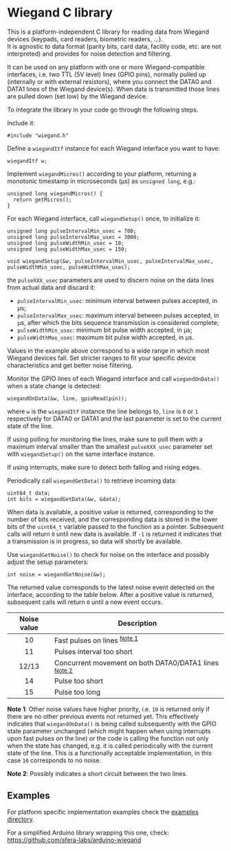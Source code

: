 # Wiegand C library

This is a platform-independent C library for reading data from Wiegand devices (keypads, card readers, biometric readers, ...).    
It is agnostic to data format (parity bits, card data, facility code, etc. are not interpreted) and provides for noise detection and filtering.

It can be used on any platform with one or more Wiegand-compatible interfaces, i.e. two TTL (5V level) lines (GPIO pins), normally pulled up (internally or with external resistors), where you connect the DATA0 and DATA1 lines of the Wiegand device(s). When data is transmitted those lines are pulled down (set low) by the Wiegand device.

To integrate the library in your code go through the following steps.

Include it:
```
#include "wiegand.h"
```

Define a `wiegandItf` instance for each Wiegand interface you want to have:
```
wiegandItf w;
```

Implement `wiegandMicros()` according to your platform, returning a monotonic timestamp in microseconds (µs) as `unsigned long`, e.g.:
```
unsigned long wiegandMicros() {
  return getMicros();
}
```

For each Wiegand interface, call `wiegandSetup()` once, to initialize it:
```
unsigned long pulseIntervalMin_usec = 700;
unsigned long pulseIntervalMax_usec = 3000;
unsigned long pulseWidthMin_usec = 10;
unsigned long pulseWidthMax_usec = 150;

void wiegandSetup(&w, pulseIntervalMin_usec, pulseIntervalMax_usec, pulseWidthMin_usec, pulseWidthMax_usec);
```
the `pulseXXX_usec` parameters are used to discern noise on the data lines from actual data and discard it:
- `pulseIntervalMin_usec`: minimum interval between pulses accepted, in µs;
- `pulseIntervalMax_usec`: maximum interval between pulses accepted, in µs, after which the bits sequence transmission is considered complete;
- `pulseWidthMin_usec`: minimum bit pulse width accepted, in µs;
- `pulseWidthMax_usec`: maximum bit pulse width accepted, in µs.

Values in the example above correspond to a wide range in which most Wiegand devices fall. Set stricter ranges to fit your specific device characteristics and get better noise filtering.

Monitor the GPIO lines of each Wiegand interface and call `wiegandOnData()` when a state change is detected:
```
wiegandOnData(&w, line, gpioRead(pin));
```
where `w` is the `wiegandItf` instance the line belongs to, `line` is `0` or `1` respectively for DATA0 or DATA1 and the last parameter is set to the current state of the line.

If using polling for monitoring the lines, make sure to poll them with a maximum interval smaller than the smallest `pulseXXX_usec` parameter set with `wiegandSetup()` on the same interface instance.

If using interrupts, make sure to detect both falling and rising edges.

Periodically call `wiegandGetData()` to retrieve incoming data:
```
uint64_t data;
int bits = wiegandGetData(&w, &data);
```
When data is available, a positive value is returned, corresponding to the number of bits received, and the corresponding data is stored in the lower bits of the `uint64_t` variable passed to the function as a pointer. Subsequent calls will return `0` until new data is available. If `-1` is returned it indicates that a transmission is in progress, so data will shortly be available. 

Use `wiegandGetNoise()` to check for noise on the interface and possibly adjust the setup parameters:
```
int noise = wiegandGetNoise(&w);
```
The returned value corresponds to the latest noise event detected on the interface, according to the table below. After a positive value is returned, subsequent calls will return `0` until a new event occurs.

|Noise value|Description|
|:---------:|-----------|
10 | Fast pulses on lines <sup>[Note 1](#note-1)</sup>
11 | Pulses interval too short
12/13 | Concurrent movement on both DATA0/DATA1 lines <sup>[Note 2](#note-2)</sup>
14 | Pulse too short
15 | Pulse too long

<a name="note-2">**Note 1**</a>: Other noise values have higher priority, i.e. `10` is returned only if there are no other previous events not returned yet. This effectively indicates that `wiegandOnData()` is being called subsequently with the GPIO state parameter unchanged (which might happen when using interrupts upon fast pulses on the line) or the code is calling the function not only when the state has changed, e.g. it is called periodically with the current state of the line. This is a functionally acceptable implementation, in this case `10` corresponds to no noise.

<a name="note-2">**Note 2**</a>: Possibly indicates a short circuit between the two lines.

## Examples

For platform specific implementation examples check the [examples directory](./examples).

For a simplified Arduino library wrapping this one, check:
https://github.com/sfera-labs/arduino-wiegand


